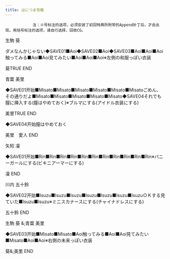 ```yaml
---
title: はにつま攻略
---
```


                注：※号标注的选项，必须安装了初回特典所附带的Append补丁后，才会出现。用括号标注的选项，请自行选择，回收CG。

生駒 葵

ダメなんかじゃない◆SAVE01■Aoi◆SAVE02■Aoi◆SAVE03■Aoi■Aoi■Aoi触ってみる■Aoi■Aoi見てみたい■Aoi■Aoi■Aoi※左側の和服っぽい衣装

葵TRUE END

青葉 美里

◆SAVE01开始■Misato■Misato■Misato■Misato■Misato■Misatoごめん、その通りだよ■Misato■Misato■Misato■Misato■Misato◆SAVE04それでも膣に挿入する(膣はやめておく)※ブルマにする(アイドル衣装にする)

美里TRUE END

◆SAVE04开始膣はやめておく

美里　愛人 END

矢矧 凜

◆SAVE01开始■Rin■Rin■Rin■Rin■Rin■Rin■Rin■Rin■Rin■Rin■Rin※バニーガールにする(ビキニアーマーにする)

凜 END

川内 五十鈴

◆SAVE02开始■Isuzu■Isuzu■Isuzu■Isuzu■Isuzu■Isuzu■IsuzuＯＫする見ていた■Isuzu■Isuzu※ミニスカナースにする(チャイナドレスにする)

五十鈴 END

生駒 葵 &;青葉 美里

◆SAVE03开始■Misato■Misato■Aoi触ってみる■Aoi■Aoi見てみたい■Misato■Aoi■Aoi※右側の未来っぽい衣装

葵&;美里 END
              
